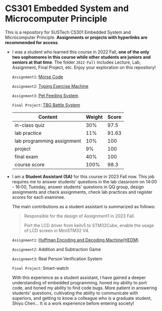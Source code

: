 # CS301 Embedded System and Microcomputer Principle
This is a repository for SUSTech CS301 Embedded System and Microcomputer Principle. **Assignments or projects with hyperlinks are recommended for access**.

- I was a student who learned this course in 2022 Fall, **one of the only two sophomores in this course while other students are juniors and seniors at that time**. The folder `2022-Fall` includes Lecture, Lab, Assignment, Final Project, etc. Enjoy your exploration on this repository!

  `Assignment1`: [Morse Code](https://github.com/0SliverBullet/CS301-Embedded-System-and-Microcomputer-Principle/tree/main/2022-Fall/Assignment/Assignment1)

  `Assignment2`: [Typing Exercise Machine](https://github.com/0SliverBullet/CS301-Embedded-System-and-Microcomputer-Principle/tree/main/2022-Fall/Assignment/Assignment2)

  `Assignment3`: [Pet Feeding System](https://github.com/0SliverBullet/CS301-Embedded-System-and-Microcomputer-Principle/tree/main/2022-Fall/Assignment/Assignment3)

  `Final Project`: [TBG Battle System](https://github.com/0SliverBullet/CS301-Embedded-System-and-Microcomputer-Principle/tree/main/2022-Fall/CS301-2022FALL-project-GROUP1)

  | Content                    | Weight | Score |
  | -------------------------- | ------ | ----- |
  | in-class quiz              | 30%    | 97.5  |
  | lab practice               | 11%    | 91.63 |
  | lab programming assignment | 10%    | 100   |
  | project                    | 9%     | 100   |
  | final exam                 | 40%    | 100   |
  | course score               | 100%   | 98.3  |

  

- I am a **Student Assistant (SA)** for this course in 2023 Fall now. This job requires me to answer students' questions in the lab classroom on 14:00 - 16:00, Tuesday,  answer students' questions in QQ group, design assignments and check assignments, check lab practices and register scores for each examinee.

  The main contributions as a student assistant is summarized as follows:

  > Responsible for the design of Assignment1 in 2023 Fall. 
  >
  > Port the LCD driver from keilv5 to STM32Cube, enable the usage of LCD screen in MiniSTM32 V4.

  `Assignment1`: [Huffman Encoding and Decoding Machine(HEDM)](https://github.com/0SliverBullet/CS301-Embedded-System-and-Microcomputer-Principle/tree/main/2023-Fall/Assignment/Assignment1)

  `Assignment2`: Addition and Subtraction Game

  `Assignment3`: Real Person Verification System

  `Final Project`:  Smart-watch

  With this experience as a student assistant, I have gained a deeper understanding of embedded programming, honed my ability to port code, and honed my ability to find code bugs. More patient in answering students' questions, cultivating the ability to communicate with superiors, and getting to know a colleague who is a graduate student, Shiyu Chen... It is a work experience before entering society!

